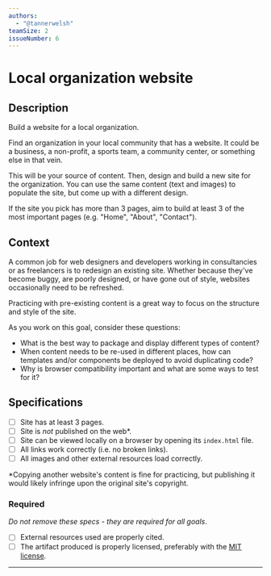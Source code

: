 ```yaml
---
authors:
  - "@tannerwelsh"
teamSize: 2
issueNumber: 6
---
```


# Local organization website

## Description

Build a website for a local organization.

Find an organization in your local community that has a website. It could be a business, a non-profit, a sports team, a community center, or something else in that vein.

This will be your source of content. Then, design and build a new site for the organization. You can use the same content (text and images) to populate the site, but come up with a different design.

If the site you pick has more than 3 pages, aim to build at least 3 of the most important pages (e.g. "Home", "About", "Contact").
## Context

A common job for web designers and developers working in consultancies or as freelancers is to redesign an existing site. Whether because they've become buggy, are poorly designed, or have gone out of style, websites occasionally need to be refreshed.

Practicing with pre-existing content is a great way to focus on the structure and style of the site.

As you work on this goal, consider these questions:
- What is the best way to package and display different types of content?
- When content needs to be re-used in different places, how can templates and/or components be deployed to avoid duplicating code?
- Why is browser compatibility important and what are some ways to test for it?
## Specifications
- [ ] Site has at least 3 pages.
- [ ] Site is _not_ published on the web\*.
- [ ] Site can be viewed locally on a browser by opening its `index.html` file.
- [ ] All links work correctly (i.e. no broken links).
- [ ] All images and other external resources load correctly.

\*Copying another website's content is fine for practicing, but publishing it would likely infringe upon the original site's copyright.
### Required

_Do not remove these specs - they are required for all goals_.
- [ ] External resources used are properly cited.
- [ ] The artifact produced is properly licensed, preferably with the [MIT license](https://opensource.org/licenses/MIT).

---
